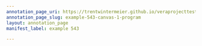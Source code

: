 ```yaml
---
annotation_page_uri: https://trentwintermeier.github.io/veraprojecttest/annotations/example-543-canvas-1-program.json
annotation_page_slug: example-543-canvas-1-program
layout: annotation_page
manifest_label: example 543

---
```

